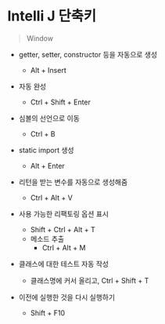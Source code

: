 # Intelli J 단축키

> Window

* getter, setter, constructor 등을 자동으로 생성
  * Alt + Insert
* 자동 완성
  * Ctrl + Shift + Enter
* 심볼의 선언으로 이동
  * Ctrl + B
* static import 생성
  * Alt + Enter
* 리턴을 받는 변수를 자동으로 생성해줌
  * Ctrl + Alt + V

* 사용 가능한 리팩토링 옵션 표시
  * Shift + Ctrl + Alt + T
  * 메소드 추출
    * Ctrl + Alt + M

* 클래스에 대한 테스트 자동 작성
  * 클래스명에 커서 올리고, Ctrl + Shift + T

* 이전에 실행한 것을 다시 실행하기
  * Shift + F10